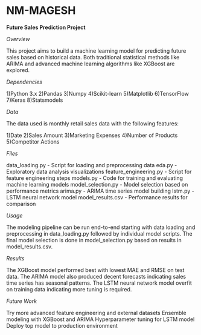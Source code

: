 # NM-MAGESH
**Future Sales Prediction Project**

*Overview*

This project aims to build a machine learning model for predicting future sales based on historical data. Both traditional statistical methods like ARIMA and advanced machine learning algorithms like XGBoost are explored.

*Dependencies*

1)Python 3.x
2)Pandas
3)Numpy
4)Scikit-learn
5)Matplotlib
6)TensorFlow
7)Keras
8)Statsmodels

*Data*

The data used is monthly retail sales data with the following features:

1)Date
2)Sales Amount
3)Marketing Expenses
4)Number of Products
5)Competitor Actions

*Files*

data_loading.py - Script for loading and preprocessing data
eda.py - Exploratory data analysis visualizations
feature_engineering.py - Script for feature engineering steps
models.py - Code for training and evaluating machine learning models
model_selection.py - Model selection based on performance metrics
arima.py - ARIMA time series model building
lstm.py - LSTM neural network model
model_results.csv - Performance results for comparison

*Usage*

The modeling pipeline can be run end-to-end starting with data loading and preprocessing in data_loading.py followed by individual model scripts. The final model selection is done in model_selection.py based on results in model_results.csv.

*Results*

The XGBoost model performed best with lowest MAE and RMSE on test data. The ARIMA model also produced decent forecasts indicating sales time series has seasonal patterns. The LSTM neural network model overfit on training data indicating more tuning is required.

*Future Work*

Try more advanced feature engineering and external datasets
Ensemble modeling with XGBoost and ARIMA
Hyperparameter tuning for LSTM model
Deploy top model to production environment


